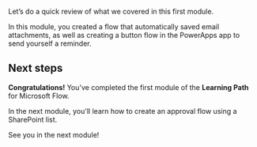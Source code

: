 Let’s do a quick review of what we covered in this first module.

In this module, you created a flow that automatically saved email attachments, as well as creating a button flow in the PowerApps app to send yourself a reminder.

## Next steps
**Congratulations!** You've completed the first module of the **Learning Path** for Microsoft Flow. 

In the next module, you'll learn how to create an approval flow using a SharePoint list.

See you in the next module!

